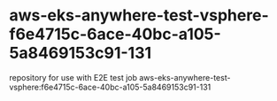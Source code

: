 # aws-eks-anywhere-test-vsphere-f6e4715c-6ace-40bc-a105-5a8469153c91-131
repository for use with E2E test job aws-eks-anywhere-test-vsphere:f6e4715c-6ace-40bc-a105-5a8469153c91-131
